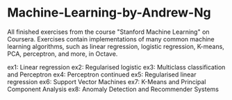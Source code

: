# Machine-Learning-by-Andrew-Ng
All finished exercises from the course "Stanford Machine Learning" on Coursera. Exercises contain implementations of many common machine learning algorithms, such as linear regression,
logistic regression, K-means, PCA, perceptron, and more, in Octave.


ex1: Linear regression 
ex2: Regularised logistic
ex3: Multiclass classification and Perceptron
ex4: Perceptron continued
ex5: Regularised linear regression
ex6: Support Vector Machines
ex7: K-Means and Principal Component Analysis
ex8: Anomaly Detection and Recommender Systems
